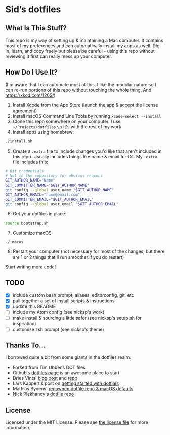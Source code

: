# Sid’s dotfiles

## What Is This Stuff?

This repo is my way of setting up & maintaining a Mac computer.  It contains most of my preferences and can automatically install my apps as well.  Dig in, learn, and copy freely but please be careful - using this repo without reviewing it first can really mess up your computer.

## How Do I Use It?

(I'm aware that I can automate most of this.  I like the modular nature so I can re-run portions of this repo without touching the whole thing.  And https://xkcd.com/1205/)

1. Install Xcode from the App Store (launch the app & accept the license agreement)
2. Install macOS Command Line Tools by running `xcode-select --install`
3. Clone this repo somewhere on your computer.  I use `~/Projects/dotfiles` so it's with the rest of my work
4. Install apps using homebrew:

  ```bash
  ./install.sh
  ```

5. Create a `.extra` file to include changes you'd like that aren't included in this repo.  Usually includes things like name & email for Git.  My `.extra` file includes this:

  ```bash
  # Git credentials
  # Not in the repository for obvious reasons
  GIT_AUTHOR_NAME="Name"
  GIT_COMMITTER_NAME="$GIT_AUTHOR_NAME"
  git config --global user.name "$GIT_AUTHOR_NAME"
  GIT_AUTHOR_EMAIL="name@email.com"
  GIT_COMMITTER_EMAIL="$GIT_AUTHOR_EMAIL"
  git config --global user.email "$GIT_AUTHOR_EMAIL"
  ```

6. Get your dotfiles in place:

  ```bash
  source bootstrap.sh
  ```

7. Customize macOS:

  ```bash
  ./.macos
  ```

8. Restart your computer (not necessary for most of the changes, but there are 1 or 2 things that'll run smoother if you do restart)

Start writing more code!

## TODO

- [X] include custom bash prompt, aliases, editorconfig, git, etc
- [X] pull together a set of install scripts & instructions
- [X] update this README
- [ ] include my Atom config (see nicksp's work)
- [ ] make install & sourcing a little safer (see nicksp's setup.sh for inspiration)
- [ ] customize zsh prompt (see nicksp's theme)

## Thanks To...

I borrowed quite a bit from some giants in the dotfiles realm:

* Forked from Tim Ubbens DOT files
* Github's [dotfiles page](https://dotfiles.github.io/) is an awesome place to start
* Dries Vints' [blog post](https://driesvints.com/blog/getting-started-with-dotfiles) and [repo](https://github.com/driesvints/dotfiles)
* Lars Kappert's post on [getting started with dotfiles](https://medium.com/@webprolific/getting-started-with-dotfiles-43c3602fd789#.w1ogcsuu2)
* Mathias Bynens' [renowned dotfile repo & macOS defaults](https://github.com/mathiasbynens/dotfiles/)
* Nick Plekhanov's [dotfile repo](https://github.com/nicksp/dotfiles)

## License

Licensed under the MIT License. Please see [the license file](LICENSE.txt) for more information.
